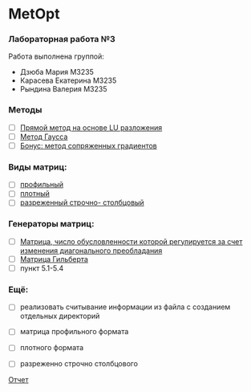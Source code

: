 # MetOpt
### Лабораторная работа №3
Работа выполнена группой:
* Дзюба Мария M3235
* Карасева Екатерина M3235
* Рындина Валерия M3235

### Методы
- [ ] [Прямой метод на основе LU разложения](src/src/method/LUMethod.java)
- [ ] [Метод Гаусса](src/src/method/LUMethod.java)
- [ ] [Бонус: метод сопряженных градиентов](src/src/method/LUMethod.java)

### Виды матриц:
- [ ] [профильный](src/src/matrix/Profile.java)
- [ ] [плотный](src/src/matrix/Profile.java)
- [ ] [разреженный строчно- столбцовый](src/src/matrix/Profile.java)

### Генераторы матриц:
- [ ] [Матрица, число обусловленности которой регулируется за счет изменения диагонального преобладания](src/src/generate/meow.java)
- [ ] [Матрица Гильберта](src/src/generate/meow.java)
- [ ] пункт 5.1-5.4

### Ещё:
- [ ] реализовать считывание информации из файла с созданием отдельных директорий
- [ ] матрица профильного формата
- [ ] плотного формата
- [ ] разреженно строчно столбцового



[Отчет](МетодыОптимизации.pdf)
